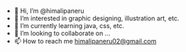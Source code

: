 - 👋 Hi, I’m @himalipaneru
- 👀 I’m interested in graphic designing, illustration art, etc.
- 🌱 I’m currently learning java, css, etc.
- 💞️ I’m looking to collaborate on ...
- 📫 How to reach me himalipaneru02@gmail.com

<!---
himalipaneru/himalipaneru is a ✨ special ✨ repository because its `README.md` (this file) appears on your GitHub profile.
You can click the Preview link to take a look at your changes.
--->
